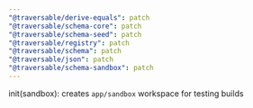 ```yaml
---
"@traversable/derive-equals": patch
"@traversable/schema-core": patch
"@traversable/schema-seed": patch
"@traversable/registry": patch
"@traversable/schema": patch
"@traversable/json": patch
"@traversable/schema-sandbox": patch
---
```


init(sandbox): creates `app/sandbox` workspace for testing builds
